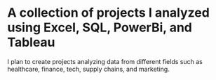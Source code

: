 # A collection of projects I analyzed using Excel, SQL, PowerBi, and Tableau

I plan to create projects analyzing data from different fields such as healthcare, finance, tech, supply chains, and marketing.
